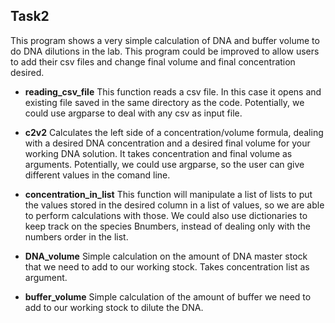 ## Task2

This program shows a very simple calculation of DNA and buffer volume to do DNA dilutions in the lab. This program could be improved to allow users to add their csv files and change final volume and final concentration desired.

* **reading_csv_file**
This function reads a csv file. In this case it opens and existing file saved in the same directory as the code. Potentially, we could use argparse to deal with any csv as input file.

* **c2v2**
Calculates the left side of a concentration/volume formula, dealing with a desired DNA concentration and a desired final volume for your working DNA solution. It takes concentration and final volume as arguments. Potentially, we could use argparse, so the user can give different values in the comand line.

* **concentration_in_list**
This function will manipulate a list of lists to put the values stored in the desired column in a list of values, so we are able to perform calculations with those. We could also use dictionaries to keep track on the species Bnumbers, instead of dealing only with the numbers order in the list.

* **DNA_volume**
Simple calculation on the amount of DNA master stock that we need to add to our working stock. Takes concentration list as argument.

* **buffer_volume**
Simple calculation of the amount of buffer we need to add to our working stock to dilute the DNA.
